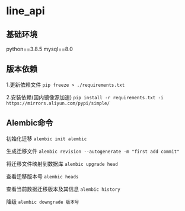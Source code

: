 # line_api

## 基础环境
python==3.8.5
mysql==8.0

## 版本依赖
1.更新依赖文件
`pip freeze > ./requirements.txt`

2.安装依赖(国内镜像源加速)
`pip install -r requirements.txt -i https://mirrors.aliyun.com/pypi/simple/`

## Alembic命令
初始化迁移
`alembic init alembic`

生成迁移文件
`alembic revision --autogenerate -m "first add commit"`

将迁移文件映射到数据库
`alembic upgrade head`

查看迁移版本号
`alembic heads`

查看当前数据迁移版本及其信息
`alembic history`

降级
`alembic downgrade 版本号`